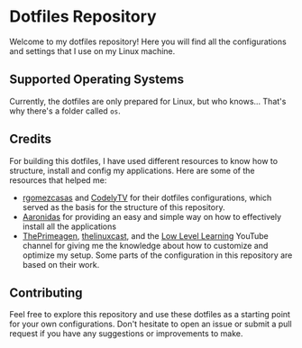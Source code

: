 # Dotfiles Repository

Welcome to my dotfiles repository! Here you will find all the configurations and settings that I use on my Linux machine.

## Supported Operating Systems

Currently, the dotfiles are only prepared for Linux, but who knows... That's why there's a folder called `os`. 

## Credits

For building this dotfiles, I have used different resources to know how to structure, install and config my applications. Here are some of the resources that helped me:

- [rgomezcasas](https://github.com/rgomezcasas/dotfiles) and [CodelyTV](https://github.com/CodelyTV/dotfiles) for their dotfiles configurations, which served as the basis for the structure of this repository. 
- [Aaronidas](https://github.com/Aaronidas/my-workstation) for providing an easy and simple way on how to effectively install all the applications
- [ThePrimeagen](https://github.com/ThePrimeagen/.dotfiles), [thelinuxcast](https://gitlab.com/thelinuxcast/my-dots/-/tree/master), and the [Low Level Learning](https://www.youtube.com/c/LowLevelLearning) YouTube channel for giving me the knowledge about how to customize and optimize my setup. Some parts of the configuration in this repository are based on their work.

## Contributing

Feel free to explore this repository and use these dotfiles as a starting point for your own configurations. Don't hesitate to open an issue or submit a pull request if you have any suggestions or improvements to make.
